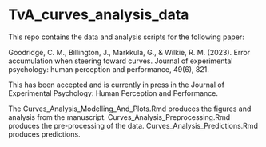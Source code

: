 # TvA_curves_analysis_data

This repo contains the data and analysis scripts for the following paper:

Goodridge, C. M., Billington, J., Markkula, G., & Wilkie, R. M. (2023). Error accumulation when steering toward curves. Journal of experimental psychology: human perception and performance, 49(6), 821.

This has been accepted and is currently in press in the Journal of Experimental Psychology: Human Perception and Performance.

The Curves_Analysis_Modelling_And_Plots.Rmd produces the figures and analysis from the manuscript. Curves_Analysis_Preprocessing.Rmd produces the pre-processing of the data. Curves_Analysis_Predictions.Rmd produces predictions. 

